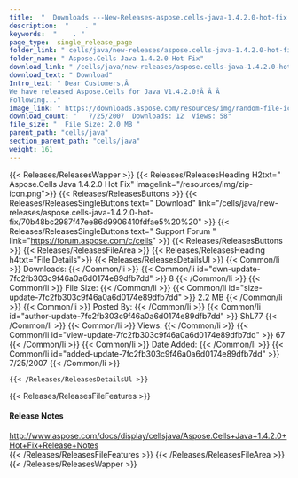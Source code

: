 ```yaml
---
title:  "  Downloads ---New-Releases-aspose.cells-java-1.4.2.0-hot-fix . " 
description:  "    . " 
keywords:  "    . " 
page_type:  single_release_page
folder_link: " cells/java/new-releases/aspose.cells-java-1.4.2.0-hot-fix/"
folder_name: " Aspose.Cells Java 1.4.2.0 Hot Fix"
download_link: " /cells/java/new-releases/aspose.cells-java-1.4.2.0-hot-fix/7fc2fb303c9f46a0a6d0174e89dfb7dd"
download_text: " Download"
Intro_text: " Dear Customers,Â 
We have released Aspose.Cells for Java V1.4.2.0!Â Â Â 
Following..."
image_link: " https://downloads.aspose.com/resources/img/random-file-icon.png"
download_count: "   7/25/2007  Downloads: 12  Views: 58"
file_size: "  File Size: 2.0 MB "
parent_path: "cells/java"
section_parent_path: "cells/java"
weight: 161 
---
```


{{< Releases/ReleasesWapper >}}
  {{< Releases/ReleasesHeading H2txt=" Aspose.Cells Java 1.4.2.0 Hot Fix" imagelink="/resources/img/zip-icon.png">}}
  {{< Releases/ReleasesButtons >}}
    {{< Releases/ReleasesSingleButtons text=" Download" link="/cells/java/new-releases/aspose.cells-java-1.4.2.0-hot-fix/70b48bc2987f47ee86d9906410fdfae5%20%20" >}}
    {{< Releases/ReleasesSingleButtons text=" Support Forum " link="https://forum.aspose.com/c/cells" >}}
  {{< Releases/ReleasesButtons >}}
  {{< Releases/ReleasesFileArea >}}
    {{< Releases/ReleasesHeading h4txt="File Details">}}
    {{< Releases/ReleasesDetailsUl >}}
            {{< Common/li  >}} Downloads: {{< /Common/li >}} 
      {{< Common/li id="dwn-update-7fc2fb303c9f46a0a6d0174e89dfb7dd" >}} 8 {{< /Common/li >}} 
      {{< Common/li  >}} File Size: {{< /Common/li >}} 
      {{< Common/li id="size-update-7fc2fb303c9f46a0a6d0174e89dfb7dd" >}} 2.2 MB {{< /Common/li >}} 
      {{< Common/li  >}} Posted By: {{< /Common/li >}} 
      {{< Common/li id="author-update-7fc2fb303c9f46a0a6d0174e89dfb7dd" >}} ShL77 {{< /Common/li >}} 
      {{< Common/li  >}} Views: {{< /Common/li >}} 
      {{< Common/li id="view-update-7fc2fb303c9f46a0a6d0174e89dfb7dd" >}} 67 {{< /Common/li >}} 
      {{< Common/li  >}} Date Added: {{< /Common/li >}} 
      {{< Common/li id="added-update-7fc2fb303c9f46a0a6d0174e89dfb7dd" >}} 7/25/2007 {{< /Common/li >}} 

    {{< /Releases/ReleasesDetailsUl >}}

  {{< Releases/ReleasesFileFeatures >}}
      <h4>Release Notes</h4><div><a href="http://www.aspose.com/docs/display/cellsjava/Aspose.Cells+Java+1.4.2.0+Hot+Fix+Release+Notes">http://www.aspose.com/docs/display/cellsjava/Aspose.Cells+Java+1.4.2.0+Hot+Fix+Release+Notes</a></div>
  {{< /Releases/ReleasesFileFeatures >}}
 {{< /Releases/ReleasesFileArea >}}
{{< /Releases/ReleasesWapper >}}



